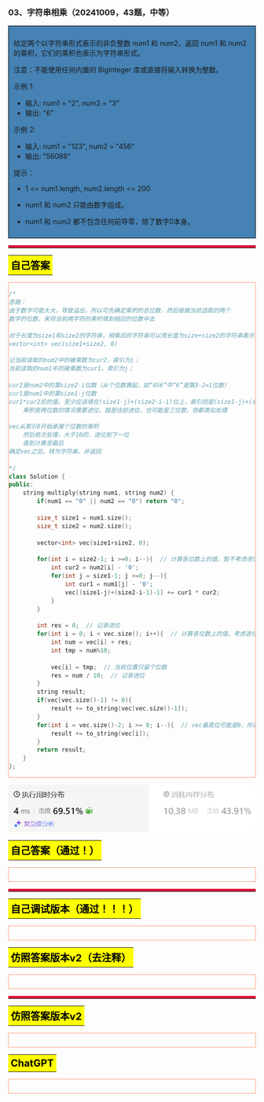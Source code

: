 ### 03、字符串相乘（20241009，43题，中等）
<div style="border: 1px solid black; padding: 10px; background-color: SteelBlue;">

给定两个以字符串形式表示的非负整数 num1 和 num2，返回 num1 和 num2 的乘积，它们的乘积也表示为字符串形式。

注意：不能使用任何内置的 BigInteger 库或直接将输入转换为整数。

 

示例 1:

- 输入: num1 = "2", num2 = "3"
- 输出: "6"

示例 2:

- 输入: num1 = "123", num2 = "456"
- 输出: "56088"
 

提示：

- 1 <= num1.length, num2.length <= 200
- num1 和 num2 只能由数字组成。
- num1 和 num2 都不包含任何前导零，除了数字0本身。

  </p>
</div>

<hr style="border-top: 5px solid #DC143C;">
<table>
  <tr>
    <td bgcolor="Yellow" style="padding: 5px; border: 0px solid black;">
      <span style="font-weight: bold; font-size: 20px;color: black;">
      自己答案 
      </span>
    </td>
  </tr>
</table>
<div style="padding: 0px; border: 1.5px solid LightSalmon; margin-bottom: 10px;">

```C++ {.line-numbers}
/*
思路：
由于数字可能太大，导致溢出，所以可先确定乘积的总位数，然后根据当前选取的两个
数字的位数，来将当前两字符的乘积填到相应的位数中去

对于长度为size1和size2的字符串，相乘后的字符串可以用长度为size+size2的字符串表示
vector<int> vec(size1+size2, 0)

记当前读取的num2中的被乘数为cur2，索引为i；
当前读取的num1中的被乘数为cur1，索引为j；

cur2是num2中的第size2-i位数（从个位数算起，如“456”中“6”是第3-2=1位数）
cur1是num1中的第size1-j位数
cur1*cur2后的值，至少应该填在(size1-j)+(size2-i-1)位上，索引则是(size1-j)+(size2-i-1)-1
    乘积是两位数的情况需要进位，就是往前进位，也可能是三位数，但都类似处理

vec从索引0开始承接个位数的乘积
    然后依次处理，大于10的，进位到下一位
    直到计算至最后
确定vec之后，转为字符串，并返回

*/
class Solution {
public:
    string multiply(string num1, string num2) {
        if(num1 == "0" || num2 == "0") return "0";

        size_t size1 = num1.size();
        size_t size2 = num2.size();

        vector<int> vec(size1+size2, 0);

        for(int i = size2-1; i >=0; i--){  // 计算各位数上的值，暂不考虑进位
            int cur2 = num2[i] - '0';
            for(int j = size1-1; j >=0; j--){
                int cur1 = num1[j] - '0';
                vec[(size1-j)+(size2-i-1)-1] += cur1 * cur2;
            }
        }

        int res = 0;  // 记录进位
        for(int i = 0; i < vec.size(); i++){  // 计算各位数上的值，考虑进位
            int num = vec[i] + res;
            int tmp = num%10;

            vec[i] = tmp;  // 当前位置只留个位数
            res = num / 10;  // 记录进位
        }
        string result;
        if(vec[vec.size()-1] != 0){
            result += to_string(vec[vec.size()-1]);
        }
        for(int i = vec.size()-2; i >= 0; i--){  // vec最高位可能是0，所以从倒数第二位遍历
            result += to_string(vec[i]);
        }
        return result;
    }
};
```

</div>

![alt text](image/3bc25785468832d22e943ddeecb0cc8.png)

<table>
  <tr>
    <td bgcolor="Yellow" style="padding: 5px; border: 0px solid black;">
      <span style="font-weight: bold; font-size: 20px;color: black;">
      自己答案（通过！）
      </span>
    </td>
  </tr>
</table>

<div style="padding: 0px; border: 1.5px solid LightSalmon; margin-bottom: 10px">

```C++ {.line-numbers}


```
</div>

<hr style="border-top: 5px solid #DC143C;">

<table>
  <tr>
    <td bgcolor="Yellow" style="padding: 5px; border: 0px solid black;">
      <span style="font-weight: bold; font-size: 20px;color: black;">
      自己调试版本（通过！！！）
      </span>
    </td>
  </tr>
</table>

<div style="padding: 0px; border: 1.5px solid LightSalmon; margin-bottom: 10px">

```C++ {.line-numbers}


```
</div>

<table>
  <tr>
    <td bgcolor="Yellow" style="padding: 5px; border: 0px solid black;">
      <span style="font-weight: bold; font-size: 20px;color: black;">
      仿照答案版本v2（去注释）
      </span>
    </td>
  </tr>
</table>

<div style="padding: 0px; border: 1.5px solid LightSalmon; margin-bottom: 10px">

```C++ {.line-numbers}


```
</div>

<hr style="border-top: 5px solid #DC143C;">

<table>
  <tr>
    <td bgcolor="Yellow" style="padding: 5px; border: 0px solid black;">
      <span style="font-weight: bold; font-size: 20px;color: black;">
      仿照答案版本v2
      </span>
    </td>
  </tr>
</table>

<div style="padding: 0px; border: 1.5px solid LightSalmon; margin-bottom: 10px">

```C++ {.line-numbers}


```
</div>

<table>
  <tr>
    <td bgcolor="Yellow" style="padding: 5px; border: 0px solid black;">
      <span style="font-weight: bold; font-size: 20px;color: black;">
      ChatGPT
      </span>
    </td>
  </tr>
</table>

<div style="padding: 0px; border: 1.5px solid LightSalmon; margin-bottom: 10px">

```C++ {.line-numbers}


```
</div>
